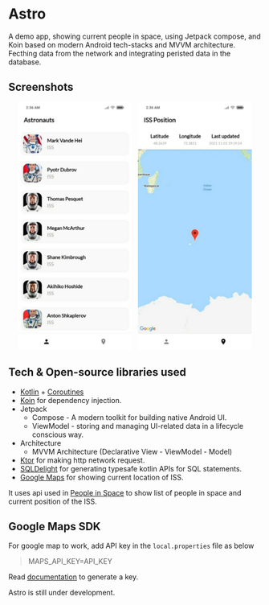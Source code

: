# Astro
A demo app, showing current people in space, using Jetpack compose, and Koin based on modern Android tech-stacks and MVVM architecture. Fecthing data from the network and integrating peristed data in the database.

## Screenshots
<p align="center">
  <img alt="Astronauts screen" src="screens/astronauts.jpg" width="45%">
&nbsp;
  <img alt="ISS Position screen" src="screens/issPosition.jpg" width="45%">
</p>

## Tech & Open-source libraries used
- [Kotlin](https://kotlinlang.org/) + [Coroutines](https://github.com/Kotlin/kotlinx.coroutines)
- [Koin](https://insert-koin.io/) for dependency injection.
- Jetpack
   - Compose - A modern toolkit for building native Android UI.
   - ViewModel - storing and managing UI-related data in a lifecycle conscious way.
- Architecture
   - MVVM Architecture (Declarative View - ViewModel - Model)
- [Ktor](https://ktor.io/docs/http-client-engines.html#jvm-android) for making http network request.
- [SQLDelight](https://cashapp.github.io/sqldelight/) for generating typesafe kotlin APIs for SQL statements.
- [Google Maps](https://developers.google.com/maps/documentation/android-sdk/overview/) for showing current location of ISS.

It uses api used in [People in Space](https://github.com/joreilly/PeopleInSpace) to show list of people in space and current position of the ISS.

## Google Maps SDK

For google map to work, add API key in the `local.properties` file as below
>  MAPS_API_KEY=API_KEY

Read [documentation](https://developers.google.com/maps/documentation/android-sdk/get-api-key) to generate a key.

Astro is still under development.

